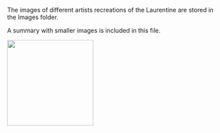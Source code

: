The images of different artists recreations of the Laurentine are stored in the Images folder.

A summary with smaller images is included in this file.

<img src = Images/1615_Scamozzi_Villa%Laurentina.jpg  width = 200> 
